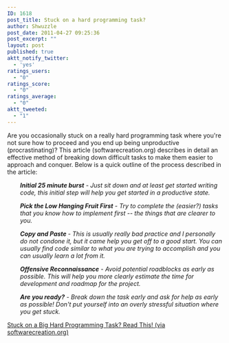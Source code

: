 ```yaml
---
ID: 1618
post_title: Stuck on a hard programming task?
author: Shwuzzle
post_date: 2011-04-27 09:25:36
post_excerpt: ""
layout: post
published: true
aktt_notify_twitter:
  - 'yes'
ratings_users:
  - "0"
ratings_score:
  - "0"
ratings_average:
  - "0"
aktt_tweeted:
  - "1"
---
```

Are you occasionally stuck on a really hard programming task where you're not sure how to proceed and you end up being unproductive (procrastinating)? This article (softwarecreation.org) describes in detail an effective method of breaking down difficult tasks to make them easier to approach and conquer. Below is a quick outline of the process described in the article:
<p style="padding-left: 30px;"><em><strong>Initial 25 minute burst</strong> - Just sit down and at least get started writing code, this initial step will help you get started in a productive state.</em></p>
<p style="padding-left: 30px;"><em><strong>Pick the Low Hanging Fruit First</strong> - Try to complete the (easier?) tasks that you know how to implement first -- the things that are clearer to you.</em></p>
<p style="padding-left: 30px;"><em><strong>Copy and Paste </strong>- This is usually really bad practice and I personally do not condone it, but it came help you get off to a good start. You can usually find code similar to what you are trying to accomplish and you can usually learn a lot from it.</em></p>
<p style="padding-left: 30px;"><em><strong>Offensive Reconnaissance</strong> - Avoid potential roadblocks as early as possible. This will help you more clearly estimate the time for development and roadmap for the project.</em></p>
<p style="padding-left: 30px;"><em><strong>Are you ready?</strong> - Break down the task early and ask for help as early as possible! Don't put yourself into an overly stressful situation where you get stuck.</em></p>
<a href="http://softwarecreation.org/2011/stuck-on-a-big-hard-programming-task-read-this/">Stuck on a Big Hard Programming Task? Read This! (via softwarecreation.org)</a>

